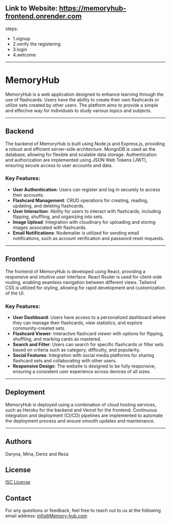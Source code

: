 ## Link to Website: https://memoryhub-frontend.onrender.com
steps:
- 1.signup
- 2.verify the registering
- 3.login
- 4.welcome

 ---

# MemoryHub

MemoryHub is a web application designed to enhance learning through the use of flashcards. Users have the ability to create their own flashcards or utilize sets created by other users. The platform aims to provide a simple and effective way for individuals to study various topics and subjects.

---

## Backend

The backend of MemoryHub is built using Node.js and Express.js, providing a robust and efficient server-side architecture. MongoDB is used as the database, allowing for flexible and scalable data storage. Authentication and authorization are implemented using JSON Web Tokens (JWT), ensuring secure access to user accounts and data.

### Key Features:

- **User Authentication**: Users can register and log in securely to access their accounts.
- **Flashcard Management**: CRUD operations for creating, reading, updating, and deleting flashcards.
- **User Interaction**: Ability for users to interact with flashcards, including flipping, shuffling, and organizing into sets.
- **Image Upload**: Integration with cloudinary for uploading and storing images associated with flashcards.
- **Email Notifications**: Nodemailer is utilized for sending email notifications, such as account verification and password reset requests.

---

## Frontend

The frontend of MemoryHub is developed using React, providing a responsive and intuitive user interface. React Router is used for client-side routing, enabling seamless navigation between different views. Tailwind CSS is utilized for styling, allowing for rapid development and customization of the UI.

### Key Features:

- **User Dashboard**: Users have access to a personalized dashboard where they can manage their flashcards, view statistics, and explore community-created sets.
- **Flashcard Viewer**: Interactive flashcard viewer with options for flipping, shuffling, and marking cards as mastered.
- **Search and Filter**: Users can search for specific flashcards or filter sets based on criteria such as category, difficulty, and popularity.
- **Social Features**: Integration with social media platforms for sharing flashcard sets and collaborating with other users.
- **Responsive Design**: The website is designed to be fully responsive, ensuring a consistent user experience across devices of all sizes.

---

## Deployment

MemoryHub is deployed using a combination of cloud hosting services, such as Heroku for the backend and Vercel for the frontend. Continuous integration and deployment (CI/CD) pipelines are implemented to automate the deployment process and ensure smooth updates and maintenance.

---

## Authors

Daryna, Mina, Deniz and Reza

## License

[ISC License](#)

## Contact

For any questions or feedback, feel free to reach out to us at the following email address: info@Memory-hub.com


